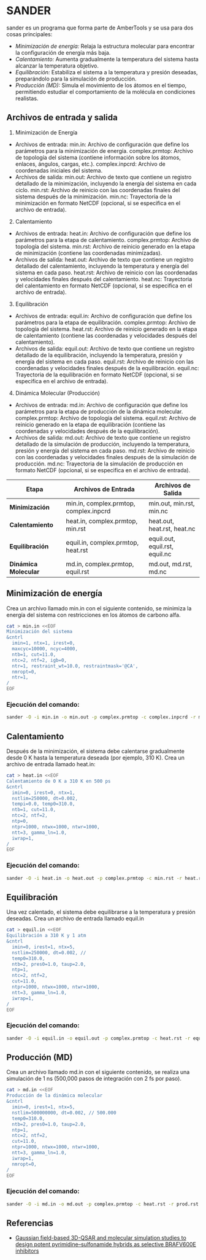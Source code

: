 # SANDER
sander es un programa que forma parte de AmberTools y se usa para dos cosas principales:

- *Minimización de energía:* Relaja la estructura molecular para encontrar la configuración de energía más baja.
- *Calentamiento:* Aumenta gradualmente la temperatura del sistema hasta alcanzar la temperatura objetivo.
- *Equilibración:* Estabiliza el sistema a la temperatura y presión deseadas, preparándolo para la simulación de producción.
- *Producción (MD):* Simula el movimiento de los átomos en el tiempo, permitiendo estudiar el comportamiento de la molécula en condiciones realistas.


## Archivos de entrada y salida
1. Minimización de Energía
  - Archivos de entrada:
    min.in: Archivo de configuración que define los parámetros para la minimización de energía.
    complex.prmtop: Archivo de topología del sistema (contiene información sobre los átomos, enlaces, ángulos, cargas, etc.).
    complex.inpcrd: Archivo de coordenadas iniciales del sistema.
  - Archivos de salida:
    min.out: Archivo de texto que contiene un registro detallado de la minimización, incluyendo la energía del sistema en cada ciclo.
    min.rst: Archivo de reinicio con las coordenadas finales del sistema después de la minimización.
    min.nc: Trayectoria de la minimización en formato NetCDF (opcional, si se especifica en el archivo de entrada).

2. Calentamiento
  - Archivos de entrada:
    heat.in: Archivo de configuración que define los parámetros para la etapa de calentamiento.
    complex.prmtop: Archivo de topología del sistema.
    min.rst: Archivo de reinicio generado en la etapa de minimización (contiene las coordenadas minimizadas).
  - Archivos de salida:
    heat.out: Archivo de texto que contiene un registro detallado del calentamiento, incluyendo la temperatura y energía del sistema en cada paso.
    heat.rst: Archivo de reinicio con las coordenadas y velocidades finales después del calentamiento.
    heat.nc: Trayectoria del calentamiento en formato NetCDF (opcional, si se especifica en el archivo de entrada).

3. Equilibración
  - Archivos de entrada:
    equil.in: Archivo de configuración que define los parámetros para la etapa de equilibración.
    complex.prmtop: Archivo de topología del sistema.
    heat.rst: Archivo de reinicio generado en la etapa de calentamiento (contiene las coordenadas y velocidades después del calentamiento).
  - Archivos de salida:
    equil.out: Archivo de texto que contiene un registro detallado de la equilibración, incluyendo la temperatura, presión y energía del sistema en cada paso.
    equil.rst: Archivo de reinicio con las coordenadas y velocidades finales después de la equilibración.
    equil.nc: Trayectoria de la equilibración en formato NetCDF (opcional, si se especifica en el archivo de entrada).

4. Dinámica Molecular (Producción)
  - Archivos de entrada:
    md.in: Archivo de configuración que define los parámetros para la etapa de producción de la dinámica molecular.
    complex.prmtop: Archivo de topología del sistema.
    equil.rst: Archivo de reinicio generado en la etapa de equilibración (contiene las coordenadas y velocidades después de la equilibración).
  - Archivos de salida:
    md.out: Archivo de texto que contiene un registro detallado de la simulación de producción, incluyendo la temperatura, presión y energía del sistema en cada paso.
    md.rst: Archivo de reinicio con las coordenadas y velocidades finales después de la simulación de producción.
    md.nc: Trayectoria de la simulación de producción en formato NetCDF (opcional, si se especifica en el archivo de entrada).

| Etapa               | Archivos de Entrada                        | Archivos de Salida                |
|---------------------|--------------------------------------------|-----------------------------------|
| **Minimización**     | min.in, complex.prmtop, complex.inpcrd     | min.out, min.rst, min.nc          |
| **Calentamiento**    | heat.in, complex.prmtop, min.rst          | heat.out, heat.rst, heat.nc       |
| **Equilibración**    | equil.in, complex.prmtop, heat.rst        | equil.out, equil.rst, equil.nc    |
| **Dinámica Molecular** | md.in, complex.prmtop, equil.rst        | md.out, md.rst, md.nc             |



##  Minimización de energía
Crea un archivo llamado min.in con el siguiente contenido, se minimiza la energía del sistema con restricciones en los átomos de carbono alfa.
```bash
cat > min.in <<EOF
Minimización del sistema
&cntrl
  imin=1, ntx=1, irest=0,
  maxcyc=10000, ncyc=4000,
  ntb=1, cut=11.0,
  ntc=2, ntf=2, igb=0,
  ntr=1, restraint_wt=10.0, restraintmask='@CA',
  nmropt=0,
  ntr=1,
/
EOF
```
### Ejecución del comando:
```bash
sander -O -i min.in -o min.out -p complex.prmtop -c complex.inpcrd -r min.rst -ref complex.inpcrd
```
##  Calentamiento
Después de la minimización, el sistema debe calentarse gradualmente desde 0 K hasta la temperatura deseada (por ejemplo, 310 K). Crea un archivo de entrada llamado heat.in:
```bash
cat > heat.in <<EOF
Calentamiento de 0 K a 310 K en 500 ps
&cntrl
  imin=0, irest=0, ntx=1,
  nstlim=250000, dt=0.002,
  tempi=0.0, temp0=310.0,
  ntb=1, cut=11.0,
  ntc=2, ntf=2,
  ntp=0,
  ntpr=1000, ntwx=1000, ntwr=1000,
  ntt=3, gamma_ln=1.0,
  iwrap=1,
/
EOF
```
### Ejecución del comando:
```bash
sander -O -i heat.in -o heat.out -p complex.prmtop -c min.rst -r heat.rst -x heat.nc -ref min.rst
```

##  Equilibración
Una vez calentado, el sistema debe equilibrarse a la temperatura y presión deseadas. Crea un archivo de entrada llamado equil.in
```bash
cat > equil.in <<EOF
Equilibración a 310 K y 1 atm
&cntrl
  imin=0, irest=1, ntx=5,
  nstlim=250000, dt=0.002, // 
  temp0=310.0,
  ntb=2, pres0=1.0, taup=2.0,
  ntp=1,
  ntc=2, ntf=2,
  cut=11.0,
  ntpr=1000, ntwx=1000, ntwr=1000,
  ntt=3, gamma_ln=1.0,
  iwrap=1,
/
EOF
```
### Ejecución del comando:
```bash
sander -O -i equil.in -o equil.out -p complex.prmtop -c heat.rst -r equil.rst -x equil.nc -ref heat.rst
```

##  Producción (MD)
Crea un archivo llamado md.in con el siguiente contenido, se realiza una simulación de 1 ns (500,000 pasos de integración con 2 fs por paso).
```bash
cat > md.in <<EOF
Producción de la dinámica molecular
&cntrl
  imin=0, irest=1, ntx=5,
  nstlim=500000000, dt=0.002, // 500.000
  temp0=310.0,
  ntb=2, pres0=1.0, taup=2.0,
  ntp=1,
  ntc=2, ntf=2,
  cut=11.0,
  ntpr=1000, ntwx=1000, ntwr=1000,
  ntt=3, gamma_ln=1.0,
  iwrap=1,
  nmropt=0,
/
EOF
```
### Ejecución del comando:
```bash
sander -O -i md.in -o md.out -p complex.prmtop -c heat.rst -r prod.rst -x prod.nc -inf md.info
```
## Referencias
- [Gaussian field-based 3D-QSAR and molecular simulation studies to design potent pyrimidine–sulfonamide hybrids as selective BRAFV600E inhibitors](https://pubs.rsc.org/en/content/articlepdf/2022/ra/d2ra05751d)

